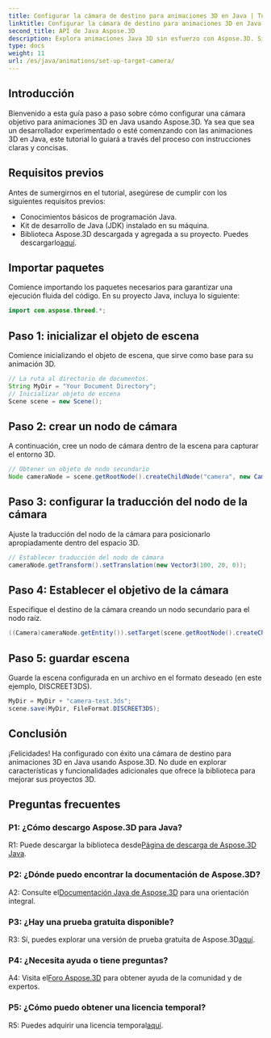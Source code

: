 ```yaml
---
title: Configurar la cámara de destino para animaciones 3D en Java | Tutorial Aspose.3D
linktitle: Configurar la cámara de destino para animaciones 3D en Java | Tutorial Aspose.3D
second_title: API de Java Aspose.3D
description: Explora animaciones Java 3D sin esfuerzo con Aspose.3D. Siga nuestro tutorial para obtener una guía paso a paso. Descárguelo ahora para disfrutar de un cautivador viaje de desarrollo en 3D.
type: docs
weight: 11
url: /es/java/animations/set-up-target-camera/
---
```

## Introducción

Bienvenido a esta guía paso a paso sobre cómo configurar una cámara objetivo para animaciones 3D en Java usando Aspose.3D. Ya sea que sea un desarrollador experimentado o esté comenzando con las animaciones 3D en Java, este tutorial lo guiará a través del proceso con instrucciones claras y concisas.

## Requisitos previos

Antes de sumergirnos en el tutorial, asegúrese de cumplir con los siguientes requisitos previos:

- Conocimientos básicos de programación Java.
- Kit de desarrollo de Java (JDK) instalado en su máquina.
-  Biblioteca Aspose.3D descargada y agregada a su proyecto. Puedes descargarlo[aquí](https://releases.aspose.com/3d/java/).

## Importar paquetes

Comience importando los paquetes necesarios para garantizar una ejecución fluida del código. En su proyecto Java, incluya lo siguiente:

```java
import com.aspose.threed.*;
```

## Paso 1: inicializar el objeto de escena

Comience inicializando el objeto de escena, que sirve como base para su animación 3D.

```java
// La ruta al directorio de documentos.
String MyDir = "Your Document Directory";
// Inicializar objeto de escena
Scene scene = new Scene();
```

## Paso 2: crear un nodo de cámara

A continuación, cree un nodo de cámara dentro de la escena para capturar el entorno 3D.

```java
// Obtener un objeto de nodo secundario
Node cameraNode = scene.getRootNode().createChildNode("camera", new Camera());
```

## Paso 3: configurar la traducción del nodo de la cámara

Ajuste la traducción del nodo de la cámara para posicionarlo apropiadamente dentro del espacio 3D.

```java
// Establecer traducción del nodo de cámara
cameraNode.getTransform().setTranslation(new Vector3(100, 20, 0));
```

## Paso 4: Establecer el objetivo de la cámara

Especifique el destino de la cámara creando un nodo secundario para el nodo raíz.

```java
((Camera)cameraNode.getEntity()).setTarget(scene.getRootNode().createChildNode("target"));
```

## Paso 5: guardar escena

Guarde la escena configurada en un archivo en el formato deseado (en este ejemplo, DISCREET3DS).

```java
MyDir = MyDir + "camera-test.3ds";
scene.save(MyDir, FileFormat.DISCREET3DS);
```

## Conclusión

¡Felicidades! Ha configurado con éxito una cámara de destino para animaciones 3D en Java usando Aspose.3D. No dude en explorar características y funcionalidades adicionales que ofrece la biblioteca para mejorar sus proyectos 3D.

## Preguntas frecuentes

### P1: ¿Cómo descargo Aspose.3D para Java?

 R1: Puede descargar la biblioteca desde[Página de descarga de Aspose.3D Java](https://releases.aspose.com/3d/java/).

### P2: ¿Dónde puedo encontrar la documentación de Aspose.3D?

 A2: Consulte el[Documentación Java de Aspose.3D](https://reference.aspose.com/3d/java/) para una orientación integral.

### P3: ¿Hay una prueba gratuita disponible?

 R3: Sí, puedes explorar una versión de prueba gratuita de Aspose.3D[aquí](https://releases.aspose.com/).

### P4: ¿Necesita ayuda o tiene preguntas?

 A4: Visita el[Foro Aspose.3D](https://forum.aspose.com/c/3d/18) para obtener ayuda de la comunidad y de expertos.

### P5: ¿Cómo puedo obtener una licencia temporal?

R5: Puedes adquirir una licencia temporal[aquí](https://purchase.aspose.com/temporary-license/).